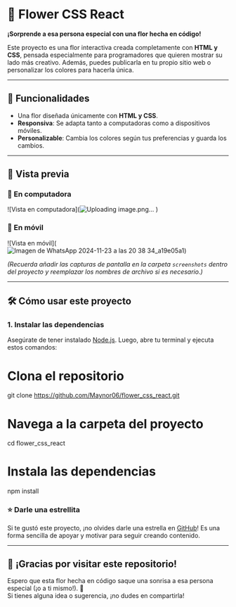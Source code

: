 # 🌸 Flower CSS React  

**¡Sorprende a esa persona especial con una flor hecha en código!**  

Este proyecto es una flor interactiva creada completamente con **HTML y CSS**, pensada especialmente para programadores que quieren mostrar su lado más creativo. Además, puedes publicarla en tu propio sitio web o personalizar los colores para hacerla única.  

---

## 🚀 Funcionalidades  

- Una flor diseñada únicamente con **HTML y CSS**.  
- **Responsiva**: Se adapta tanto a computadoras como a dispositivos móviles.  
- **Personalizable**: Cambia los colores según tus preferencias y guarda los cambios.  

---

## 📸 Vista previa  

### 🌼 En computadora  
![Vista en computadora](![Uploading image.png…]()
)

### 📱 En móvil  
![Vista en móvil](![Imagen de WhatsApp 2024-11-23 a las 20 38 34_a19e05a1](https://github.com/user-attachments/assets/1e685e42-430a-4581-a9f3-babbf5a5aeac))

*(Recuerda añadir las capturas de pantalla en la carpeta `screenshots` dentro del proyecto y reemplazar los nombres de archivo si es necesario.)*  

---

## 🛠️ Cómo usar este proyecto  

### 1. Instalar las dependencias  
Asegúrate de tener instalado [Node.js](https://nodejs.org/). Luego, abre tu terminal y ejecuta estos comandos:  

# Clona el repositorio
git clone https://github.com/Maynor06/flower_css_react.git

# Navega a la carpeta del proyecto
cd flower_css_react

# Instala las dependencias
npm install

### ⭐ Darle una estrellita  
Si te gustó este proyecto, ¡no olvides darle una estrella en [GitHub](https://github.com/Maynor06/flower_css_react)! Es una forma sencilla de apoyar y motivar para seguir creando contenido.  

---

## 🎉 ¡Gracias por visitar este repositorio!  
Espero que esta flor hecha en código saque una sonrisa a esa persona especial (¡o a ti mismo!). 🌸  
Si tienes alguna idea o sugerencia, ¡no dudes en compartirla!  
